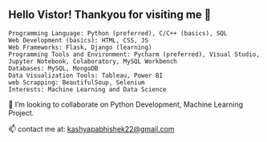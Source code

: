 ## Hello Vistor! Thankyou for visiting me :pray:

    Programming Language: Python (preferred), C/C++ (basics), SQL
    Web Development (basics): HTML, CSS, JS
    Web Frameworks: Flask, Django (learning)
    Programming Tools and Environment: Pycharm (preferred), Visual Studio, Jupyter Notebook, Colaboratory, MySQL Workbench
    Databases: MySQL, MongoDB
    Data Visualization Tools: Tableau, Power BI
    web Scrapping: BeautifulSoup, Selenium
    Interests: Machine Learning and Data Science
    
   👯 I’m looking to collaborate on Python Development, Machine Learning Project.
   

📫 contact me at: kashyapabhishek22@gmail.com





<!--
# ![visitor badge](https://visitor-badge.laobi.icu/badge?page_id=abhikashyapr22)
**abhikashyapr22/abhikashyapr22** is a ✨ _special_ ✨ repository because its `README.md` (this file) appears on your GitHub profile.

Here are some ideas to get you started:

#📫 mail me at: kashyapabhishek22@gmail.com

- 🔭 I’m currently working on ...
- 🌱 I’m currently learning ...
- 👯 I’m looking to collaborate on ...
- 🤔 I’m looking for help with ...
- 💬 Ask me about ...
...
- 😄 Pronouns: ...
- ⚡ Fun fact: ...
-->
